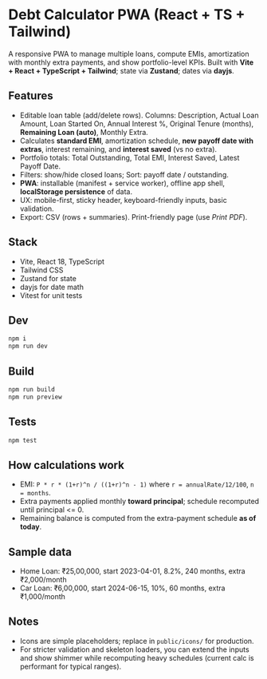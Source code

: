 # Debt Calculator PWA (React + TS + Tailwind)

A responsive PWA to manage multiple loans, compute EMIs, amortization with monthly extra payments, and show portfolio-level KPIs. Built with **Vite + React + TypeScript + Tailwind**; state via **Zustand**; dates via **dayjs**.

## Features
- Editable loan table (add/delete rows). Columns: Description, Actual Loan Amount, Loan Started On, Annual Interest %, Original Tenure (months), **Remaining Loan (auto)**, Monthly Extra.
- Calculates **standard EMI**, amortization schedule, **new payoff date with extras**, interest remaining, and **interest saved** (vs no extra).
- Portfolio totals: Total Outstanding, Total EMI, Interest Saved, Latest Payoff Date.
- Filters: show/hide closed loans; Sort: payoff date / outstanding.
- **PWA**: installable (manifest + service worker), offline app shell, **localStorage persistence** of data.
- UX: mobile-first, sticky header, keyboard-friendly inputs, basic validation.
- Export: CSV (rows + summaries). Print-friendly page (use _Print PDF_).

## Stack
- Vite, React 18, TypeScript
- Tailwind CSS
- Zustand for state
- dayjs for date math
- Vitest for unit tests

## Dev
```bash
npm i
npm run dev
```

## Build
```bash
npm run build
npm run preview
```

## Tests
```bash
npm test
```

## How calculations work
- EMI: `P * r * (1+r)^n / ((1+r)^n - 1)` where `r = annualRate/12/100`, `n = months`.
- Extra payments applied monthly **toward principal**; schedule recomputed until principal <= 0.
- Remaining balance is computed from the extra-payment schedule **as of today**.

## Sample data
- Home Loan: ₹25,00,000, start 2023-04-01, 8.2%, 240 months, extra ₹2,000/month
- Car Loan: ₹6,00,000, start 2024-06-15, 10%, 60 months, extra ₹1,000/month

## Notes
- Icons are simple placeholders; replace in `public/icons/` for production.
- For stricter validation and skeleton loaders, you can extend the inputs and show shimmer while recomputing heavy schedules (current calc is performant for typical ranges).
